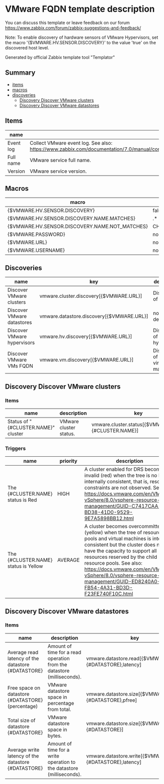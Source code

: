 # VMware FQDN template description

You can discuss this template or leave feedback on our forum https://www.zabbix.com/forum/zabbix-suggestions-and-feedback/

Note: To enable discovery of hardware sensors of VMware Hypervisors, set the macro '{$VMWARE.HV.SENSOR.DISCOVERY}' to the value 'true' on the discovered host level.

Generated by official Zabbix template tool "Templator"

## Summary
* [items](#items)
* [macros](#macros)
* [discoveries](#discoveries)
  * [Discovery Discover VMware clusters ](#discovery_discover_vmware_clusters)
  * [Discovery Discover VMware datastores ](#discovery_discover_vmware_datastores)

<a name="items"></a>

## Items
| name | description | key | type | delay |
| ------------- |------------- |------------- |------------- |------------- |
| Event log | Collect VMware event log. See also: https://www.zabbix.com/documentation/7.0/manual/config/items/preprocessing/examples#filtering_vmware_event_log_records | vmware.eventlog[{$VMWARE.URL},skip] | SIMPLE | no delay |
| Full name | VMware service full name. | vmware.fullname[{$VMWARE.URL}] | SIMPLE | 1h |
| Version | VMware service version. | vmware.version[{$VMWARE.URL}] | SIMPLE | 1h |


<a name="macros"></a>

## Macros
| macro | value |
| ------------- |------------- |
| {$VMWARE.HV.SENSOR.DISCOVERY} | false |
| {$VMWARE.HV.SENSOR.DISCOVERY.NAME.MATCHES} | .* |
| {$VMWARE.HV.SENSOR.DISCOVERY.NAME.NOT_MATCHES} | CHANGE_IF_NEEDED |
| {$VMWARE.PASSWORD} | no value |
| {$VMWARE.URL} | no value |
| {$VMWARE.USERNAME} | no value |


<a name="discoveries"></a>

## Discoveries
| name | key | description | type | lifetime | delay |
| ------------- |------------- |------------- |------------- |------------- |------------- |
| Discover VMware clusters | vmware.cluster.discovery[{$VMWARE.URL}] | Discovery of clusters | SIMPLE | no lifetime | 1h |
| Discover VMware datastores | vmware.datastore.discovery[{$VMWARE.URL}] | no description | SIMPLE | no lifetime | 1h |
| Discover VMware hypervisors | vmware.hv.discovery[{$VMWARE.URL}] | Discovery of hypervisors. | SIMPLE | no lifetime | 1h |
| Discover VMware VMs FQDN | vmware.vm.discovery[{$VMWARE.URL}] | Discovery of guest virtual machines. | SIMPLE | no lifetime | 1h |


<a name="discovery_discover_vmware_clusters" />

## Discovery Discover VMware clusters

### Items

| name | description | key | type |
| ------------- |------------- |------------- |------------- |
| Status of "{#CLUSTER.NAME}" cluster | VMware cluster status. | vmware.cluster.status[{$VMWARE.URL},{#CLUSTER.NAME}] | SIMPLE |


### Triggers

| name | priority | description | expression | tags | url |
| ------------- |------------- |------------- |------------- |------------- |------------- |
| The {#CLUSTER.NAME} status is Red | HIGH | A cluster enabled for DRS becomes invalid (red) when the tree is no longer internally consistent, that is, resource constraints are not observed. See also: https://docs.vmware.com/en/VMware-vSphere/8.0/vsphere-resource-management/GUID-C7417CAA-BD38-41D0-9529-9E7A5898BB12.html | last(/VMware FQDN/vmware.cluster.status[{$VMWARE.URL},{#CLUSTER.NAME}])=3 | [{"tag": "scope", "value": "availability"}, {"tag": "scope", "value": "performance"}] | no url |
| The {#CLUSTER.NAME} status is Yellow | AVERAGE | A cluster becomes overcommitted (yellow) when the tree of resource pools and virtual machines is internally consistent but the cluster does not have the capacity to support all resources reserved by the child resource pools. See also: https://docs.vmware.com/en/VMware-vSphere/8.0/vsphere-resource-management/GUID-ED8240A0-FB54-4A31-BD3D-F23FE740F10C.html | last(/VMware FQDN/vmware.cluster.status[{$VMWARE.URL},{#CLUSTER.NAME}])=2 | [{"tag": "scope", "value": "availability"}, {"tag": "scope", "value": "performance"}] | no url |


<a name="discovery_discover_vmware_datastores" />

## Discovery Discover VMware datastores

### Items

| name | description | key | type |
| ------------- |------------- |------------- |------------- |
| Average read latency of the datastore {#DATASTORE} | Amount of time for a read operation from the datastore (milliseconds). | vmware.datastore.read[{$VMWARE.URL},{#DATASTORE},latency] | SIMPLE |
| Free space on datastore {#DATASTORE} (percentage) | VMware datastore space in percentage from total. | vmware.datastore.size[{$VMWARE.URL},{#DATASTORE},pfree] | SIMPLE |
| Total size of datastore {#DATASTORE} | VMware datastore space in bytes. | vmware.datastore.size[{$VMWARE.URL},{#DATASTORE}] | SIMPLE |
| Average write latency of the datastore {#DATASTORE} | Amount of time for a write operation to the datastore (milliseconds). | vmware.datastore.write[{$VMWARE.URL},{#DATASTORE},latency] | SIMPLE |


